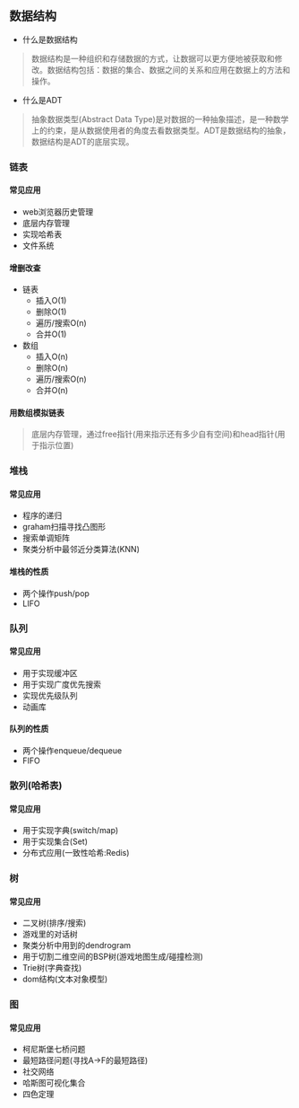 ## 数据结构

- 什么是数据结构
> 数据结构是一种组织和存储数据的方式，让数据可以更方便地被获取和修改。数据结构包括：数据的集合、数据之间的关系和应用在数据上的方法和操作。

- 什么是ADT
> 抽象数据类型(Abstract Data Type)是对数据的一种抽象描述，是一种数学上的约束，是从数据使用者的角度去看数据类型。ADT是数据结构的抽象，数据结构是ADT的底层实现。

### 链表

#### 常见应用
- web浏览器历史管理
- 底层内存管理
- 实现哈希表
- 文件系统

#### 增删改查
- 链表
    - 插入O(1)
    - 删除O(1)
    - 遍历/搜索O(n)
    - 合并O(1)
- 数组
    - 插入O(n)
    - 删除O(n)
    - 遍历/搜索O(n)
    - 合并O(n)

#### 用数组模拟链表
> 底层内存管理，通过free指针(用来指示还有多少自有空间)和head指针(用于指示位置)

### 堆栈

#### 常见应用
- 程序的递归
- graham扫描寻找凸图形
- 搜索单调矩阵
- 聚类分析中最邻近分类算法(KNN)

#### 堆栈的性质
- 两个操作push/pop
- LIFO

### 队列

#### 常见应用
- 用于实现缓冲区
- 用于实现广度优先搜索
- 实现优先级队列
- 动画库

#### 队列的性质
- 两个操作enqueue/dequeue
- FIFO

### 散列(哈希表)

#### 常见应用
- 用于实现字典(switch/map)
- 用于实现集合(Set)
- 分布式应用(一致性哈希:Redis)

### 树

#### 常见应用
- 二叉树(排序/搜索)
- 游戏里的对话树
- 聚类分析中用到的dendrogram
- 用于切割二维空间的BSP树(游戏地图生成/碰撞检测)
- Trie树(字典查找)
- dom结构(文本对象模型)

### 图

#### 常见应用
- 柯尼斯堡七桥问题
- 最短路径问题(寻找A->F的最短路径)
- 社交网络
- 哈斯图可视化集合
- 四色定理
